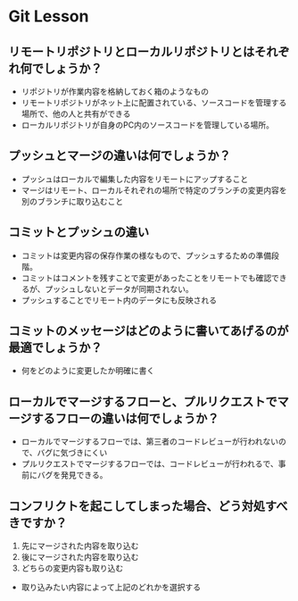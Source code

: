 # Git Lesson

## リモートリポジトリとローカルリポジトリとはそれぞれ何でしょうか？

* リポジトリが作業内容を格納しておく箱のようなもの
* リモートリポジトリがネット上に配置されている、ソースコードを管理する場所で、他の人と共有ができる
* ローカルリポジトリが自身のPC内のソースコードを管理している場所。


## プッシュとマージの違いは何でしょうか？

* プッシュはローカルで編集した内容をリモートにアップすること
* マージはリモート、ローカルそれぞれの場所で特定のブランチの変更内容を別のブランチに取り込むこと

## コミットとプッシュの違い

* コミットは変更内容の保存作業の様なもので、プッシュするための準備段階。
* コミットはコメントを残すことで変更があったことをリモートでも確認できるが、プッシュしないとデータが同期されない。
* プッシュすることでリモート内のデータにも反映される

## コミットのメッセージはどのように書いてあげるのが最適でしょうか？

* 何をどのように変更したか明確に書く

## ローカルでマージするフローと、プルリクエストでマージするフローの違いは何でしょうか？

* ローカルでマージするフローでは、第三者のコードレビューが行われないので、バグに気づきにくい
* プルリクエストでマージするフローでは、コードレビューが行われるで、事前にバグを発見できる。

## コンフリクトを起こしてしまった場合、どう対処すべきですか？

1. 先にマージされた内容を取り込む
1. 後にマージされた内容を取り込む
1. どちらの変更内容も取り込む
* 取り込みたい内容によって上記のどれかを選択する